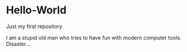 # Hello-World

Just my first repository

I am a stupid old man who tries to have fun with modern computer tools. Disaster...
